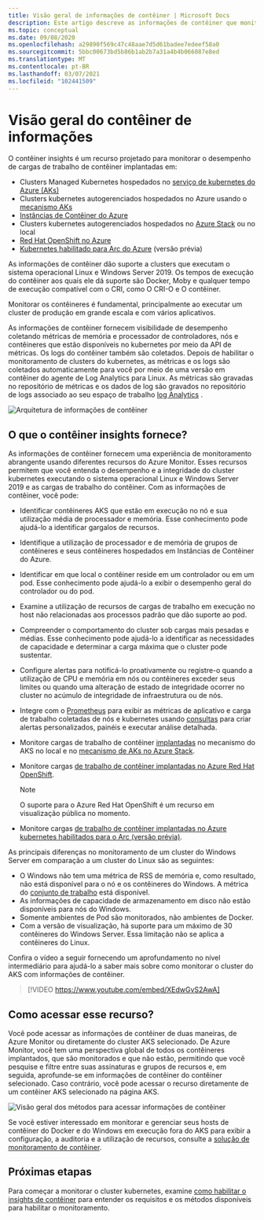 ```yaml
---
title: Visão geral de informações de contêiner | Microsoft Docs
description: Este artigo descreve as informações de contêiner que monitoram a solução de informações de contêiner AKS e o valor que ele fornece monitorando a integridade dos clusters do AKS e das instâncias de contêiner no Azure.
ms.topic: conceptual
ms.date: 09/08/2020
ms.openlocfilehash: a29890f569c47c48aae7d5d61badee7edeef58a0
ms.sourcegitcommit: 5bbc00673bd5b86b1ab2b7a31a4b4b066087e8ed
ms.translationtype: MT
ms.contentlocale: pt-BR
ms.lasthandoff: 03/07/2021
ms.locfileid: "102441509"
---
```

# <a name="container-insights-overview"></a>Visão geral do contêiner de informações

O contêiner insights é um recurso projetado para monitorar o desempenho de cargas de trabalho de contêiner implantadas em:

- Clusters Managed Kubernetes hospedados no [serviço de kubernetes do Azure (AKs)](../../aks/intro-kubernetes.md)
- Clusters kubernetes autogerenciados hospedados no Azure usando o [mecanismo AKs](https://github.com/Azure/aks-engine)
- [Instâncias de Contêiner do Azure](../../container-instances/container-instances-overview.md)
- Clusters kubernetes autogerenciados hospedados no [Azure Stack](/azure-stack/user/azure-stack-kubernetes-aks-engine-overview) ou no local
- [Red Hat OpenShift no Azure](../../openshift/intro-openshift.md)
- [Kubernetes habilitado para Arc do Azure](../../azure-arc/kubernetes/overview.md) (versão prévia)

As informações de contêiner dão suporte a clusters que executam o sistema operacional Linux e Windows Server 2019. Os tempos de execução do contêiner aos quais ele dá suporte são Docker, Moby e qualquer tempo de execução compatível com o CRI, como O CRI-O e O contêiner.

Monitorar os contêineres é fundamental, principalmente ao executar um cluster de produção em grande escala e com vários aplicativos.

As informações de contêiner fornecem visibilidade de desempenho coletando métricas de memória e processador de controladores, nós e contêineres que estão disponíveis no kubernetes por meio da API de métricas. Os logs do contêiner também são coletados.  Depois de habilitar o monitoramento de clusters do kubernetes, as métricas e os logs são coletados automaticamente para você por meio de uma versão em contêiner do agente de Log Analytics para Linux. As métricas são gravadas no repositório de métricas e os dados de log são gravados no repositório de logs associado ao seu espaço de trabalho [log Analytics](../logs/log-query-overview.md) .

![Arquitetura de informações de contêiner](./media/container-insights-overview/azmon-containers-architecture-01.png)

## <a name="what-does-container-insights-provide"></a>O que o contêiner insights fornece?

As informações de contêiner fornecem uma experiência de monitoramento abrangente usando diferentes recursos do Azure Monitor. Esses recursos permitem que você entenda o desempenho e a integridade do cluster kubernetes executando o sistema operacional Linux e Windows Server 2019 e as cargas de trabalho do contêiner. Com as informações de contêiner, você pode:

* Identificar contêineres AKS que estão em execução no nó e sua utilização média de processador e memória. Esse conhecimento pode ajudá-lo a identificar gargalos de recursos.
* Identifique a utilização de processador e de memória de grupos de contêineres e seus contêineres hospedados em Instâncias de Contêiner do Azure.
* Identificar em que local o contêiner reside em um controlador ou em um pod. Esse conhecimento pode ajudá-lo a exibir o desempenho geral do controlador ou do pod.
* Examine a utilização de recursos de cargas de trabalho em execução no host não relacionadas aos processos padrão que dão suporte ao pod.
* Compreender o comportamento do cluster sob cargas mais pesadas e médias. Esse conhecimento pode ajudá-lo a identificar as necessidades de capacidade e determinar a carga máxima que o cluster pode sustentar.
* Configure alertas para notificá-lo proativamente ou registre-o quando a utilização de CPU e memória em nós ou contêineres exceder seus limites ou quando uma alteração de estado de integridade ocorrer no cluster no acúmulo de integridade de infraestrutura ou de nós.
* Integre com o [Prometheus](https://prometheus.io/docs/introduction/overview/) para exibir as métricas de aplicativo e carga de trabalho coletadas de nós e kubernetes usando [consultas](container-insights-log-search.md) para criar alertas personalizados, painéis e executar análise detalhada.
* Monitore cargas de trabalho de contêiner [implantadas](https://github.com/Azure/aks-engine) no mecanismo do AKS no local e no [mecanismo de AKs no Azure Stack](/azure-stack/user/azure-stack-kubernetes-aks-engine-overview).
* Monitore cargas [de trabalho de contêiner implantadas no Azure Red Hat OpenShift](../../openshift/intro-openshift.md).

    >[!NOTE]
    >O suporte para o Azure Red Hat OpenShift é um recurso em visualização pública no momento.
    >

* Monitore cargas [de trabalho de contêiner implantadas no Azure kubernetes habilitados para o Arc (versão prévia)](../../azure-arc/kubernetes/overview.md).

As principais diferenças no monitoramento de um cluster do Windows Server em comparação a um cluster do Linux são as seguintes:

- O Windows não tem uma métrica de RSS de memória e, como resultado, não está disponível para o nó e os contêineres do Windows. A métrica do [conjunto de trabalho](/windows/win32/memory/working-set) está disponível.
- As informações de capacidade de armazenamento em disco não estão disponíveis para nós do Windows.
- Somente ambientes de Pod são monitorados, não ambientes de Docker.
- Com a versão de visualização, há suporte para um máximo de 30 contêineres do Windows Server. Essa limitação não se aplica a contêineres do Linux.

Confira o vídeo a seguir fornecendo um aprofundamento no nível intermediário para ajudá-lo a saber mais sobre como monitorar o cluster do AKS com informações de contêiner.

> [!VIDEO https://www.youtube.com/embed/XEdwGvS2AwA]

## <a name="how-do-i-access-this-feature"></a>Como acessar esse recurso?

Você pode acessar as informações de contêiner de duas maneiras, de Azure Monitor ou diretamente do cluster AKS selecionado. De Azure Monitor, você tem uma perspectiva global de todos os contêineres implantados, que são monitorados e que não estão, permitindo que você pesquise e filtre entre suas assinaturas e grupos de recursos e, em seguida, aprofunde-se em informações de contêiner do contêiner selecionado.  Caso contrário, você pode acessar o recurso diretamente de um contêiner AKS selecionado na página AKS.

![Visão geral dos métodos para acessar informações de contêiner](./media/container-insights-overview/azmon-containers-experience.png)

Se você estiver interessado em monitorar e gerenciar seus hosts de contêiner do Docker e do Windows em execução fora do AKS para exibir a configuração, a auditoria e a utilização de recursos, consulte a [solução de monitoramento de contêiner](./containers.md).

## <a name="next-steps"></a>Próximas etapas

Para começar a monitorar o cluster kubernetes, examine [como habilitar o insights de contêiner](container-insights-onboard.md) para entender os requisitos e os métodos disponíveis para habilitar o monitoramento.
